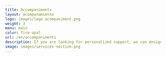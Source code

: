 ```yaml
---
title: Accompaniments
layout: acompanamiento
logo: images/logo-acompaniment.png
weight: 3
menu: main
color: fire-opal
url: /en/accompaniments
description: If you are looking for personalized support, we can design and facilitate a process of reflection, learning and transformation tailored to you.
image: images/services-section.png
---
```

